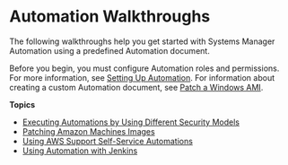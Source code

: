 # Automation Walkthroughs<a name="automation-walk"></a>

The following walkthroughs help you get started with Systems Manager Automation using a predefined Automation document\.

Before you begin, you must configure Automation roles and permissions\. For more information, see [Setting Up Automation](automation-setup.md)\. For information about creating a custom Automation document, see [Patch a Windows AMI](automation-walk-patch-windows-ami-cli.md)\.

**Topics**
+ [Executing Automations by Using Different Security Models](automation-walk-security.md)
+ [Patching Amazon Machines Images](automation-walk-ami-patching.md)
+ [Using AWS Support Self\-Service Automations](automation-walk-support.md)
+ [Using Automation with Jenkins](automation-jenkins.md)